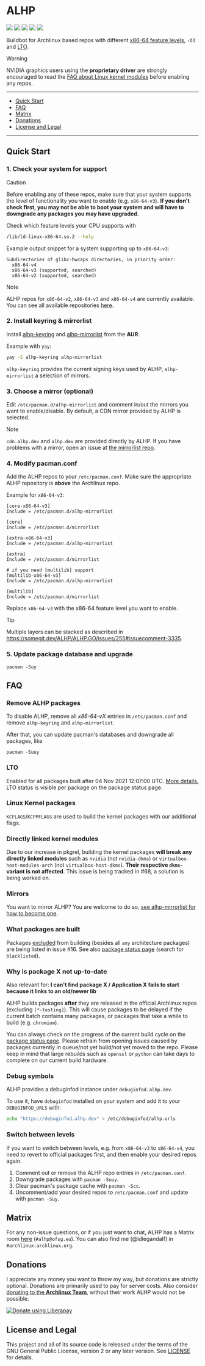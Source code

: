 # ALHP

[![](https://img.shields.io/badge/package-status-informational?style=flat-square)](https://status.alhp.dev)
[![](https://goreportcard.com/badge/somegit.dev/ALHP/ALHP.GO?style=flat-square)](https://goreportcard.com/report/somegit.dev/ALHP/ALHP.GO)
[![](https://pkg.go.dev/badge/somegit.dev/ALHP/ALHP.GO)](https://pkg.go.dev/somegit.dev/ALHP/ALHP.GO)
[![](https://img.shields.io/badge/license-GPL-blue?style=flat-square)](https://somegit.dev/anonfunc/ALHP.GO/src/branch/master/LICENSE)
[![](https://img.shields.io/liberapay/patrons/anonfunc.svg?logo=liberapay&style=flat-square)](https://liberapay.com/anonfunc/)

Buildbot for Archlinux based repos with different
[x86-64 feature levels](https://www.phoronix.com/scan.php?page=news_item&px=GCC-11-x86-64-Feature-Levels), `-O3` and
[LTO](https://en.wikipedia.org/wiki/Interprocedural_optimization).

> [!WARNING]
> NVIDIA graphics users using the **proprietary driver** are strongly encouraged to read the
> [FAQ about Linux kernel modules](#directly-linked-kernel-modules) before enabling any repos.

---
<!-- TOC -->
* [Quick Start](#quick-start)
* [FAQ](#faq)
* [Matrix](#matrix)
* [Donations](#donations)
* [License and Legal](#license-and-legal)
<!-- TOC -->

---

## Quick Start

### 1. Check your system for support

> [!CAUTION]
> Before enabling any of these repos, make sure that your system supports the level of functionality you want to
> enable (e.g. `x86-64-v3`).
> **If you don't check first, you may not be able to boot your system and will have to downgrade any packages you may
have upgraded.**

Check which feature levels your CPU supports with

```bash
/lib/ld-linux-x86-64.so.2 --help
```

Example output snippet for a system supporting up to `x86-64-v3`:

```
Subdirectories of glibc-hwcaps directories, in priority order:
  x86-64-v4
  x86-64-v3 (supported, searched)
  x86-64-v2 (supported, searched)
```

> [!NOTE]
> ALHP repos for `x86-64-v2`, `x86-64-v3` and `x86-64-v4` are currently available. You can see all available
> repositories [here](https://alhp.dev/).

### 2. Install keyring & mirrorlist

Install [alhp-keyring](https://aur.archlinux.org/packages/alhp-keyring/)
and [alhp-mirrorlist](https://aur.archlinux.org/packages/alhp-mirrorlist/) from the **AUR**.

Example with `yay`:

```bash
yay -S alhp-keyring alhp-mirrorlist
```

`alhp-keyring` provides the current signing keys used by ALHP, `alhp-mirrorlist` a selection of mirrors.

### 3. Choose a mirror (optional)

Edit `/etc/pacman.d/alhp-mirrorlist` and comment in/out the mirrors you want to enable/disable.
By default, a CDN mirror provided by ALHP is selected.
> [!NOTE]
> `cdn.alhp.dev` and `alhp.dev` are provided directly by ALHP. If you have problems with a mirror,
> open an issue at [the mirrorlist repo](https://somegit.dev/ALHP/alhp-mirrorlist).

### 4. Modify pacman.conf

Add the ALHP repos to your `/etc/pacman.conf`. Make sure the appropriate ALHP repository is **above** the Archlinux
repo.

Example for `x86-64-v3`:

```editorconfig
[core-x86-64-v3]
Include = /etc/pacman.d/alhp-mirrorlist

[core]
Include = /etc/pacman.d/mirrorlist

[extra-x86-64-v3]
Include = /etc/pacman.d/alhp-mirrorlist

[extra]
Include = /etc/pacman.d/mirrorlist

# if you need [multilib] support
[multilib-x86-64-v3]
Include = /etc/pacman.d/alhp-mirrorlist

[multilib]
Include = /etc/pacman.d/mirrorlist
```

Replace `x86-64-v3` with the x86-64 feature level you want to enable.

> [!TIP]
> Multiple layers can be stacked as described in https://somegit.dev/ALHP/ALHP.GO/issues/255#issuecomment-3335.

### 5. Update package database and upgrade

```
pacman -Suy
```

## FAQ

### Remove ALHP packages

To disable ALHP, remove all *x86-64-vX* entries in `/etc/pacman.conf` and remove `alhp-keyring` and `alhp-mirrorlist`.

After that, you can update pacman's databases and downgrade all packages, like

```
pacman -Suuy
```

### LTO

Enabled for all packages built after 04 Nov 2021 12:07:00
UTC. [More details.](https://somegit.dev/ALHP/ALHP.GO/issues/52)
LTO status is visible per package on the package status page.

### Linux Kernel packages

`KCFLAGS`/`KCPPFLAGS` are used to build the kernel packages with our additional flags.

### Directly linked kernel modules

Due to our increase in pkgrel, building the kernel packages **will break any directly linked modules** such as `nvidia`
(not `nvidia-dkms`) or `virtualbox-host-modules-arch` (not `virtualbox-host-dkms`). **Their respective `dkms`-variant is
not affected**. This issue is being tracked in #68, a solution is being worked on.

### Mirrors

You want to mirror ALHP? You are welcome to do
so, [see alhp-mirrorlist for how to become one](https://somegit.dev/ALHP/alhp-mirrorlist#how-to-become-a-mirror).

### What packages are built

Packages [excluded](https://www.reddit.com/r/archlinux/comments/oflged/alhp_archlinux_recompiled_for_x8664v3_experimental/h4fkinu?utm_source=share&utm_medium=web2x&context=3)
from building (besides all `any` architecture packages) are being listed in issue #16.
See also [package status page](https://status.alhp.dev) (search for `blacklisted`).

### Why is package X not up-to-date

Also relevant for: **I can't find package X / Application X fails to start because it links to an old/newer lib**

ALHP builds packages **after** they are released in the official Archlinux repos (excluding `[*-testing]`).
This will cause packages to be delayed if the current batch contains many packages, or packages that take a while to
build (e.g. `chromium`).

You can always check on the progress of the current build cycle on the [package status page](https://status.alhp.dev).
Please refrain from opening issues caused by packages currently in queue/not yet build/not yet moved to the repo.
Please keep in mind that large rebuilds such as `openssl` or `python` can take days to complete on our current build
hardware.

### Debug symbols

ALHP provides a debuginfod instance under `debuginfod.alhp.dev`.

To use it, have `debuginfod` installed on your system and add it to your `DEBUGINFOD_URLS` with:

```bash
echo "https://debuginfod.alhp.dev" > /etc/debuginfod/alhp.urls
```

### Switch between levels

If you want to switch between levels, e.g. from `x86-64-v3` to `x86-64-v4`, you need to revert to official packages
first, and then enable your desired repos again.

1. Comment out or remove the ALHP repo entries in `/etc/pacman.conf`.
2. Downgrade packages with `pacman -Suuy`.
3. Clear pacman's package cache with `pacman -Scc`.
4. Uncomment/add your desired repos to `/etc/pacman.conf` and update with `pacman -Suy`.

## Matrix

For any non-issue questions, or if you just want to chat, ALHP has a Matrix
room [here](https://matrix.to/#/#alhp:ofsg.eu) (`#alhp@ofsg.eu`). You can also find me (@idlegandalf)
in `#archlinux:archlinux.org`.

## Donations

I appreciate any money you want to throw my way, but donations are strictly optional. Donations are primarily used to
pay for server costs. Also consider [donating to the **Archlinux Team**](https://archlinux.org/donate/), without their
work ALHP would not be possible.

[![Donate using Liberapay](https://liberapay.com/assets/widgets/donate.svg)](https://liberapay.com/anonfunc/)

## License and Legal

This project and all of its source code is released under the terms of the GNU General Public License, version 2
or any later version. See [LICENSE](https://somegit.dev/ALHP/ALHP.GO/src/branch/master/LICENSE) for details.
